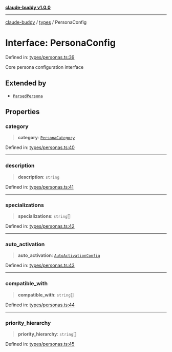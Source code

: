 [**claude-buddy v1.0.0**](../../README.md)

***

[claude-buddy](../../modules.md) / [types](../README.md) / PersonaConfig

# Interface: PersonaConfig

Defined in: [types/personas.ts:39](https://github.com/gsetsero/assistant-integration/blob/911ddf7680199ad668404c191ed66335473fdc65/claude-buddy/src/types/personas.ts#L39)

Core persona configuration interface

## Extended by

- [`ParsedPersona`](../../PersonaSystem/interfaces/ParsedPersona.md)

## Properties

### category

> **category**: [`PersonaCategory`](../type-aliases/PersonaCategory.md)

Defined in: [types/personas.ts:40](https://github.com/gsetsero/assistant-integration/blob/911ddf7680199ad668404c191ed66335473fdc65/claude-buddy/src/types/personas.ts#L40)

***

### description

> **description**: `string`

Defined in: [types/personas.ts:41](https://github.com/gsetsero/assistant-integration/blob/911ddf7680199ad668404c191ed66335473fdc65/claude-buddy/src/types/personas.ts#L41)

***

### specializations

> **specializations**: `string`[]

Defined in: [types/personas.ts:42](https://github.com/gsetsero/assistant-integration/blob/911ddf7680199ad668404c191ed66335473fdc65/claude-buddy/src/types/personas.ts#L42)

***

### auto\_activation

> **auto\_activation**: [`AutoActivationConfig`](AutoActivationConfig.md)

Defined in: [types/personas.ts:43](https://github.com/gsetsero/assistant-integration/blob/911ddf7680199ad668404c191ed66335473fdc65/claude-buddy/src/types/personas.ts#L43)

***

### compatible\_with

> **compatible\_with**: `string`[]

Defined in: [types/personas.ts:44](https://github.com/gsetsero/assistant-integration/blob/911ddf7680199ad668404c191ed66335473fdc65/claude-buddy/src/types/personas.ts#L44)

***

### priority\_hierarchy

> **priority\_hierarchy**: `string`[]

Defined in: [types/personas.ts:45](https://github.com/gsetsero/assistant-integration/blob/911ddf7680199ad668404c191ed66335473fdc65/claude-buddy/src/types/personas.ts#L45)
